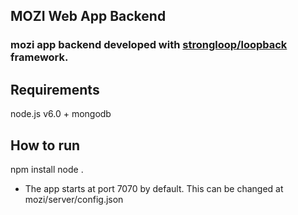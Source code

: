 ## MOZI Web App Backend

### mozi app backend developed with [strongloop/loopback](https://github.com/strongloop/loopback) framework.


## Requirements
node.js v6.0 +
mongodb

## How to run
npm install
node .

* The app starts at port 7070 by default. This can be changed at mozi/server/config.json


